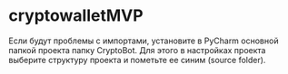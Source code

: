 # cryptowalletMVP

Если будут проблемы с импортами, установите в PyCharm основной папкой проекта папку CryptoBot. Для этого в настройках проекта выберите структуру проекта и пометьте ее синим (source folder).
